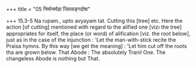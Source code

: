 +++
title = "05 निर्मानमोहा जितसङ्गदोषा"

+++
15.3-5 Na rupam., upto avyayam tat. Cutting this \[tree\] etc. Here the
action \[of cutting\] mentioned with regard to the alified one \[viz৷৷
the tree\] appropriates for itself, the place (or word) of alification
\[viz. the root below\], just as in the case of the injunction : 'Let
the man-with-stick recite the Praisa hymns. By this way \[we get the
meaning\] : 'Let him cut off the roots tha are grown below. That Abode :
The absolutely Tranil One. The changeless Abode is nothing but That.
